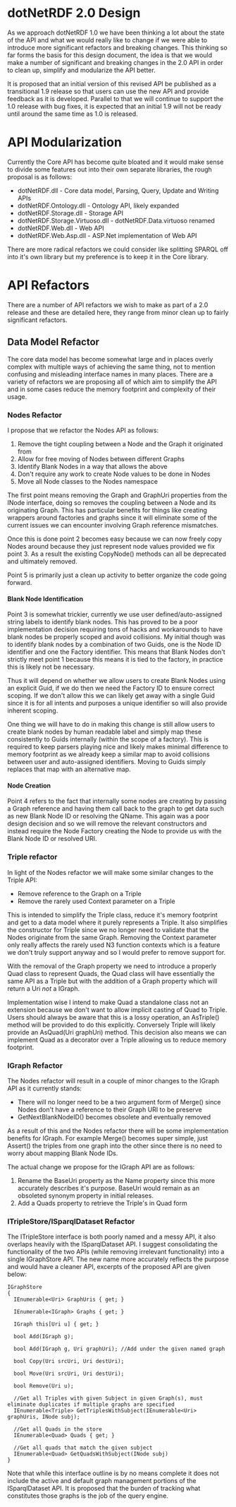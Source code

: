 # dotNetRDF 2.0 Design

As we approach dotNetRDF 1.0 we have been thinking a lot about the state of the API and what we would really like to change if we were able to introduce more significant refactors and breaking changes.  This thinking so far forms the basis for this design document, the idea is that we would make a number of significant and breaking changes in the 2.0 API in order to clean up, simplify and modularize the API better.

It is proposed that an initial version of this revised API be published as a transitional 1.9 release so that users can use the new API and provide feedback as it is developed.  Parallel to that we will continue to support the 1.0 release with bug fixes, it is expected that an initial 1.9 will not be ready until around the same time as 1.0 is released.

# API Modularization

Currently the Core API has become quite bloated and it would make sense to divide some features out into their own separate libraries, the rough proposal is as follows:

 - dotNetRDF.dll - Core data model, Parsing, Query, Update and Writing APIs
 - dotNetRDF.Ontology.dll - Ontology API, likely expanded
 - dotNetRDF.Storage.dll - Storage API
 - dotNetRDF.Storage.Virtuoso.dll - dotNetRDF.Data.virtuoso renamed
 - dotNetRDF.Web.dll - Web API
 - dotNetRDF.Web.Asp.dll - ASP.Net implementation of Web API

There are more radical refactors we could consider like splitting SPARQL off into it's own library but my preference is to keep it in the Core library.

# API Refactors

There are a number of API refactors we wish to make as part of a 2.0 release and these are detailed here, they range from minor clean up to fairly significant refactors.


## Data Model Refactor

The core data model has become somewhat large and in places overly complex with multiple ways of achieving the same thing, not to mention confusing and misleading interface names in many places.  There are a variety of refactors we are proposing all of which aim to simplify the API and in some cases reduce the memory footprint and complexity of their usage.

### Nodes Refactor

I propose that we refactor the Nodes API as follows:

 1. Remove the tight coupling between a Node and the Graph it originated from
 1. Allow for free moving of Nodes between different Graphs
 1. Identify Blank Nodes in a way that allows the above
 1. Don't require any work to create Node values to be done in Nodes
 1. Move all Node classes to the Nodes namespace

The first point means removing the Graph and GraphUri properties from the INode interface, doing so removes the coupling between a Node and its originating Graph.  This has particular benefits for things like creating wrappers around factories and graphs since it will eliminate some of the current issues we can encounter involving Graph reference mismatches.

Once this is done point 2 becomes easy because we can now freely copy Nodes around because they just represent node values provided we fix point 3.  As a result the existing CopyNode() methods can all be deprecated and ultimately removed.

Point 5 is primarily just a clean up activity to better organize the code going forward.

#### Blank Node Identification

Point 3 is somewhat trickier, currently we use user defined/auto-assigned string labels to identify blank nodes.  This has proved to be a poor implementation decision requiring tons of hacks and workarounds to have blank nodes be properly scoped and avoid collisions.  My initial though was to identify blank nodes by a combination of two Guids, one is the Node ID identifier and one the Factory identifier.  This means that Blank Nodes don't strictly meet point 1 because this means it is tied to the factory, in practice this is likely not be necessary.

Thus it will depend on whether we allow users to create Blank Nodes using an explicit Guid, if we do then we need the Factory ID to ensure correct scoping.  If we don't allow this we can likely get away with a single Guid since it is for all intents and purposes a unique identifier so will also provide inherent scoping.

One thing we will have to do in making this change is still allow users to create blank nodes by human readable label and simply map these consistently to Guids internally (within the scope of a factory).  This is required to keep parsers playing nice and likely makes minimal difference to memory footprint as we already keep a similar map to avoid collisions between user and auto-assigned identifiers.  Moving to Guids simply replaces that map with an alternative map.

#### Node Creation

Point 4 refers to the fact that internally some nodes are creating by passing a Graph reference and having them call back to the graph to get data such as new Blank Node ID or resolving the QName.  This again was a poor design decision and so we will remove the relevant constructors and instead require the Node Factory creating the Node to provide us with the Blank Node ID or resolved URI.


### Triple refactor

In light of the Nodes refactor we will make some similar changes to the Triple API:

 - Remove reference to the Graph on a Triple
 - Remove the rarely used Context parameter on a Triple

This is intended to simplify the Triple class, reduce it's memory footprint and get to a data model where it purely represents a Triple.  It also simplifies the constructor for Triple since we no longer need to validate that the Nodes originate from the same Graph.  Removing the Context parameter only really affects the rarely used N3 function contexts which is a feature we don't truly support anyway and so I would prefer to remove support for.

With the removal of the Graph property we need to introduce a properly Quad class to represent Quads, the Quad class will have essentially the same API as a Triple but with the addition of a Graph property which will return a Uri *not* a IGraph.

Implementation wise I intend to make Quad a standalone class not an extension because we don't want to allow implicit casting of Quad to Triple. Users should always be aware that this is a lossy operation, an AsTriple() method will be provided to do this explicitly.  Conversely Triple will likely provide an AsQuad(Uri graphUri) method.  This decision also means we can implement Quad as a decorator over a Triple allowing us to reduce memory footprint.

### IGraph Refactor

The Nodes refactor will result in a couple of minor changes to the IGraph API as it currently stands:

 - There will no longer need to be a two argument form of Merge() since Nodes don't have a reference to their Graph URI to be preserve
 - GetNextBlankNodeID() becomes obsolete and eventually removed

As a result of this and the Nodes refactor there will be some implementation benefits for IGraph.  For example Merge() becomes super simple, just Assert() the triples from one graph into the other since there is no need to worry about mapping Blank Node IDs.

The actual change we propose for the IGraph API are as follows:

 1. Rename the BaseUri property as the Name property since this more accurately describes it's purpose.  BaseUri would remain as an obsoleted synonym property in initial 
releases.
 1. Add a Quads property to retrieve the Triple's in Quad form

### ITripleStore/ISparqlDataset Refactor

The ITripleStore interface is both poorly named and a messy API, it also overlaps heavily with the ISparqlDataset API.  I suggest consolidating the functionality of the two APIs (while removing irrelevant functionality) into a single IGraphStore API.  The new name more accurately reflects the purpose and would have a cleaner API, excerpts of the proposed API are given below:

    IGraphStore
    {
      IEnumerable<Uri> GraphUris { get; }

      IEnumerable<IGraph> Graphs { get; }

      IGraph this[Uri u] { get; }

      bool Add(IGraph g);

      bool Add(IGraph g, Uri graphUri); //Add under the given named graph

      bool Copy(Uri srcUri, Uri destUri);

      bool Move(Uri srcUri, Uri destUri);

      bool Remove(Uri u);

      //Get all Triples with given Subject in given Graph(s), must eliminate duplicates if multiple graphs are specified
      IEnumerable<Triple> GetTriplesWithSubject(IEnumerable<Uri> graphUris, INode subj);

      //Get all Quads in the store
      IEnumerable<Quad> Quads { get; } 
  
      //Get all quads that match the given subject
      IEnumerable<Quad> GetQuadsWithSubject(INode subj)
    }

Note that while this interface outline is by no means complete it does not include the active and default graph management portions of the ISparqlDataset API.  It is proposed that the burden of tracking what constitutes those graphs is the job of the query engine.

